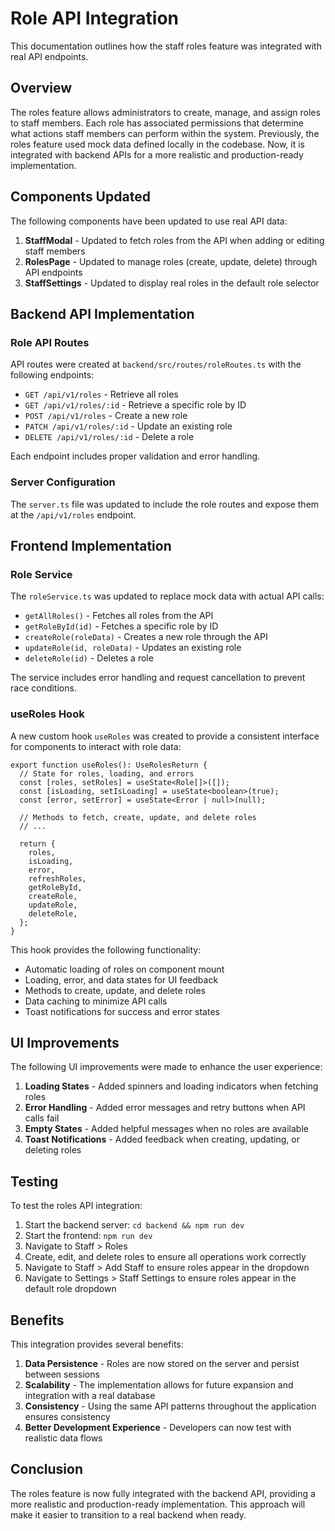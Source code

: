 # Role API Integration

This documentation outlines how the staff roles feature was integrated with real API endpoints.

## Overview

The roles feature allows administrators to create, manage, and assign roles to staff members. Each role has associated permissions that determine what actions staff members can perform within the system. Previously, the roles feature used mock data defined locally in the codebase. Now, it is integrated with backend APIs for a more realistic and production-ready implementation.

## Components Updated

The following components have been updated to use real API data:

1. **StaffModal** - Updated to fetch roles from the API when adding or editing staff members
2. **RolesPage** - Updated to manage roles (create, update, delete) through API endpoints
3. **StaffSettings** - Updated to display real roles in the default role selector

## Backend API Implementation

### Role API Routes

API routes were created at `backend/src/routes/roleRoutes.ts` with the following endpoints:

- `GET /api/v1/roles` - Retrieve all roles
- `GET /api/v1/roles/:id` - Retrieve a specific role by ID
- `POST /api/v1/roles` - Create a new role
- `PATCH /api/v1/roles/:id` - Update an existing role
- `DELETE /api/v1/roles/:id` - Delete a role

Each endpoint includes proper validation and error handling.

### Server Configuration

The `server.ts` file was updated to include the role routes and expose them at the `/api/v1/roles` endpoint.

## Frontend Implementation

### Role Service

The `roleService.ts` was updated to replace mock data with actual API calls:

- `getAllRoles()` - Fetches all roles from the API
- `getRoleById(id)` - Fetches a specific role by ID
- `createRole(roleData)` - Creates a new role through the API
- `updateRole(id, roleData)` - Updates an existing role
- `deleteRole(id)` - Deletes a role

The service includes error handling and request cancellation to prevent race conditions.

### useRoles Hook

A new custom hook `useRoles` was created to provide a consistent interface for components to interact with role data:

```tsx
export function useRoles(): UseRolesReturn {
  // State for roles, loading, and errors
  const [roles, setRoles] = useState<Role[]>([]);
  const [isLoading, setIsLoading] = useState<boolean>(true);
  const [error, setError] = useState<Error | null>(null);

  // Methods to fetch, create, update, and delete roles
  // ...

  return {
    roles,
    isLoading,
    error,
    refreshRoles,
    getRoleById,
    createRole,
    updateRole,
    deleteRole,
  };
}
```

This hook provides the following functionality:
- Automatic loading of roles on component mount
- Loading, error, and data states for UI feedback
- Methods to create, update, and delete roles
- Data caching to minimize API calls
- Toast notifications for success and error states

## UI Improvements

The following UI improvements were made to enhance the user experience:

1. **Loading States** - Added spinners and loading indicators when fetching roles
2. **Error Handling** - Added error messages and retry buttons when API calls fail
3. **Empty States** - Added helpful messages when no roles are available
4. **Toast Notifications** - Added feedback when creating, updating, or deleting roles

## Testing

To test the roles API integration:

1. Start the backend server: `cd backend && npm run dev`
2. Start the frontend: `npm run dev`
3. Navigate to Staff > Roles
4. Create, edit, and delete roles to ensure all operations work correctly
5. Navigate to Staff > Add Staff to ensure roles appear in the dropdown
6. Navigate to Settings > Staff Settings to ensure roles appear in the default role dropdown

## Benefits

This integration provides several benefits:

1. **Data Persistence** - Roles are now stored on the server and persist between sessions
2. **Scalability** - The implementation allows for future expansion and integration with a real database
3. **Consistency** - Using the same API patterns throughout the application ensures consistency
4. **Better Development Experience** - Developers can now test with realistic data flows

## Conclusion

The roles feature is now fully integrated with the backend API, providing a more realistic and production-ready implementation. This approach will make it easier to transition to a real backend when ready.